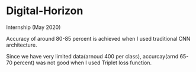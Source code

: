 # Digital-Horizon
Internship (May 2020)

Accuracy of around 80-85 percent is achieved when I used traditional CNN architecture.

Since we have very limited data(arnoud 400 per class), accurcay(arnd 65-70 percent) was not good when I used Triplet loss function.
